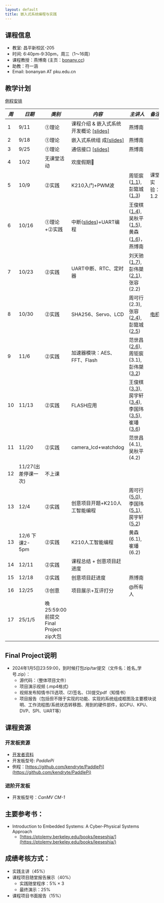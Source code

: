 ```yaml
---
layout: default
title: 嵌入式系统编程与实践
---
```


## 课程信息

- 教室:	昌平新校区-205
- 时间:	6:40pm-9:30pm，周三（1～16周）
- 课程教授：燕博南 (主页：[bonany.cc](https://bonany.cc))
- 助教：符一涵
- Email:	bonanyan AT pku.edu.cn  

## 教学计划

[例程安排](/assets/lec/实践课_standalone_demo功能说明_final.pdf)

| *周* | *日期*              | *类别*                                | *内容*                                                               | *主讲人*                                                                                                                                                                                | *备注*                                                  |
| ---- | ------------------- | ------------------------------------- | -------------------------------------------------------------------- | --------------------------------------------------------------------------------------------------------------------------------------------------------------------------------------- | ------------------------------------------------------- |
| 1    | 9/11                | ⓵理论                                | 课程介绍 & 嵌入式系统开发概论 [\[slides\]](/assets/lec/L1_Intro.pdf) | 燕博南                                                                                                                                                                                  |                                                         |
| 2    | 9/18                | ⓵理论                                | 嵌入式系统组 成[\[slides\]](/assets/lec/L2_CPS.pdf)                  | 燕博南                                                                                                                                                                                  |                                                         |
| 3    | 9/25                | ⓵理论                                | 通信接口 [\[slides\]](/assets/lec/L3_Interface.pdf)                  | 燕博南                                                                                                                                                                                  |                                                         |
| 4    | 10/2                | 无课堂活动                            | 欢度假期🥳                                                          |                                                                                                                                                                                         |                                                         |
| 5    | 10/9                | ⓶实践                                | K210入门+PWM波                                                       | 周钜宸([1.1](/assets/lec/jz_11.pdf)),彭筵城([1.3](/assets/lec/yc_13.pdf))                                                                                                               | 课堂实验：1.2                                           |
| 6    | 10/16               | ⓵理论+⓶实践                         | 中断([slides](/assets/lec/L4_Intterupts.pdf))+UART编程               | 王俊棋([1.4](/assets/lec/UART收发测试)),吴秋平([1.5](/assets/lec/1.5uart_dma.pdf)),黄森([1.6](/assets/lec/UART_dma_irq.pdf))，燕博南                                                    |                                                         |
| 7    | 10/23               | ⓶实践                                | UART中断、RTC、定时器                                                | 刘天驰	([1.7](/assets/lec/UART中断.pdf)),彭伟桀([2.1](/assets/lec/RTC.pdf)),张容(2.2)                                                                                                   |                                                         |
| 8    | 10/30               | ⓶实践                                | SHA256、Servo、LCD                                                   | 周可行(2.3),张容([2.4](/assets/lec/rong_嵌入式.pptx)),彭筵城([2.5](/assets/lec/yancheng_20241030LCD.pdf))                                                                               | [电机](http://e.tb.cn/h.gAMOT4p0JBteje8?tk=dmoc3Klvxtl) |
| 9    | 11/6                | ⓶实践                                | 加速器模块：AES、FFT、Flash                                          | 范世昌([2.6](/assets/lec/shichang_LCDImage-范世昌.pdf)),周钜宸(3.1),彭伟桀([3.2](/assets/lec/weijie_AES.pdf))                                                                           |                                                         |
| 10   | 11/13               | ⓶实践                                | FLASH应用                                                            | 王俊棋([3.3](/assets/lec/junqi_fft_11.13.pdf[)),房宇轩([3.4](/assets/lec/yuxuan_Flash.pdf)),李国玮([3.5](/assets/lec/guowei_dma_flash.pdf)),崔璠([3.6](/assets/lec/fan_FLASH_test.pdf)) |                                                         |
| 11   | 11/20               | ⓶实践                                | camera_lcd+watchdog                                                  | 范世昌(4.1),吴秋平(4.2)                                                                                                                                                                 |                                                         |
| 12   | 11/27(出差停课一次) | 不上课                                |                                                                      |                                                                                                                                                                                         |                                                         |
| 13   | 12/4                | ⓶实践                                | 创意项目开题+K210人工智能编程                                        | 周可行([5.0](assets/lec/2024-12-04-mnist.pdf)),李国玮([5.1](/assets/lec/baidu_flower.pdf)),房宇轩([5.2](/assets/lec/baidu_screw.pdf))                                                   |                                                         |
| 13   | 12/6 下课2-5pm      | ⓶实践                                | K210人工智能编程                                                     | 黄森(6.1),崔璠(6.2)                                                                                                                                                                     |                                                         |
| 14   | 12/11               | ⓶实践                                | 课程总结 + 创意项目赶进度                                            |                                                                                                                                                                                         |                                                         |
| 15   | 12/18               | ⓶实践                                | 创意项目赶进度                                                       | 燕博南                                                                                                                                                                                  |                                                         |
| 16   | 12/25               | ⓷创意                                | 项目展示+互评打分                                                    | @所有人                                                                                                                                                                                 |                                                         |
| 17   | 25/1/5              | 晚25:59:00前提交Final Project zip大包 |                                                                      |                                                                                                                                                                                         |                                                         |

## Final Project说明

- 2024年1月5日23:59:00，到时候打包zip/tar提交（文件名：姓名_学号.zip）：
  - 源代码：（整体项目文件）
  - 项目演示视频 (.mp4格式)
  - 视频发布知情书(1)选项、(2)签名、(3)提交pdf（知情书）
  - 项目报告（包括但不限于实现的功能、实现的系统组成框图及主要模块说明、工作流程图/系统状态转移图、用到的硬件部件，如CPU、KPU、DVP、SPI、UART等）

## 课程资源

### 开发板资源  

- [开发者资料](/assets/doc/K210开发资料给客户_20221008.7z)
- 开发板型号: _PaddlePi_ 
- 例程：[https://github.com/kendryte/PaddlePi](https://github.com/kendryte/PaddlePi)

### 进阶开发板

- 开发板型号：_CanMV CM-1_

## 主要参考书：

- Introduction to Embedded Systems: A Cyber-Physical Systems Approach
  - [https://ptolemy.berkeley.edu/books/leeseshia/](https://ptolemy.berkeley.edu/books/leeseshia/)

## 成绩考核方式：

- 实践主讲（45%）
- 课程项目随堂报告展示（40%）
  - 实践随堂程序：5% × 3
  - 最终演示：25%
- 课程项目书面报告（15%）

